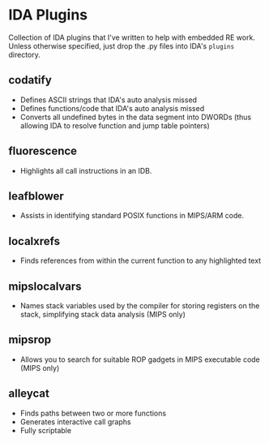 IDA Plugins
===

Collection of IDA plugins that I've written to help with embedded RE work.
Unless otherwise specified, just drop the .py files into IDA's `plugins` directory.

codatify
--------

  * Defines ASCII strings that IDA's auto analysis missed
  * Defines functions/code that IDA's auto analysis missed
  * Converts all undefined bytes in the data segment into DWORDs (thus allowing IDA to resolve function and jump table pointers)

fluorescence
------------

  * Highlights all call instructions in an IDB.

leafblower
----------

  * Assists in identifying standard POSIX functions in MIPS/ARM code.

localxrefs
----------

  * Finds references from within the current function to any highlighted text

mipslocalvars
-------------

  * Names stack variables used by the compiler for storing registers on the stack, simplifying stack data analysis (MIPS only)

mipsrop
-------

  * Allows you to search for suitable ROP gadgets in MIPS executable code (MIPS only)

alleycat
----------

  * Finds paths between two or more functions
  * Generates interactive call graphs
  * Fully scriptable
